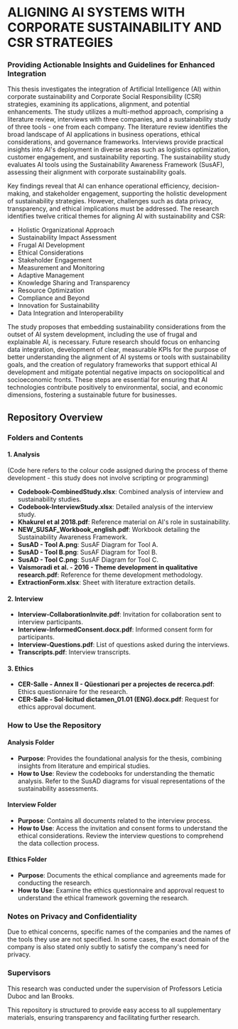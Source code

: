 # ALIGNING AI SYSTEMS WITH CORPORATE SUSTAINABILITY AND CSR STRATEGIES
### Providing Actionable Insights and Guidelines for Enhanced Integration

This thesis investigates the integration of Artificial Intelligence (AI) within corporate sustainability and Corporate Social Responsibility (CSR) strategies, examining its applications, alignment, and potential enhancements. The study utilizes a multi-method approach, comprising a literature review, interviews with three companies, and a sustainability study of three tools - one from each company. The literature review identifies the broad landscape of AI applications in business operations, ethical considerations, and governance frameworks. Interviews provide practical insights into AI's deployment in diverse areas such as logistics optimization, customer engagement, and sustainability reporting. The sustainability study evaluates AI tools using the Sustainability Awareness Framework (SusAF), assessing their alignment with corporate sustainability goals.

Key findings reveal that AI can enhance operational efficiency, decision-making, and stakeholder engagement, supporting the holistic development of sustainability strategies. However, challenges such as data privacy, transparency, and ethical implications must be addressed. The research identifies twelve critical themes for aligning AI with sustainability and CSR:

- Holistic Organizational Approach
- Sustainability Impact Assessment
- Frugal AI Development
- Ethical Considerations
- Stakeholder Engagement
- Measurement and Monitoring
- Adaptive Management
- Knowledge Sharing and Transparency
- Resource Optimization
- Compliance and Beyond
- Innovation for Sustainability
- Data Integration and Interoperability

The study proposes that embedding sustainability considerations from the outset of AI system development, including the use of frugal and explainable AI, is necessary. Future research should focus on enhancing data integration, development of clear, measurable KPIs for the purpose of better understanding the alignment of AI systems or tools with sustainability goals, and the creation of regulatory frameworks that support ethical AI development and mitigate potential negative impacts on sociopolitical and socioeconomic fronts. These steps are essential for ensuring that AI technologies contribute positively to environmental, social, and economic dimensions, fostering a sustainable future for businesses.

## Repository Overview

### Folders and Contents

#### 1. Analysis
(Code here refers to the colour code assigned during the process of theme development - this study does not involve scripting or programming)
- **Codebook-CombinedStudy.xlsx**: Combined analysis of interview and sustainability studies.
- **Codebook-InterviewStudy.xlsx**: Detailed analysis of the interview study.
- **Khakurel et al 2018.pdf**: Reference material on AI's role in sustainability.
- **NEW_SUSAF_Workbook_english.pdf**: Workbook detailing the Sustainability Awareness Framework.
- **SusAD - Tool A.png**: SusAF Diagram for Tool A.
- **SusAD - Tool B.png**: SusAF Diagram for Tool B.
- **SusAD - Tool C.png**: SusAF Diagram for Tool C.
- **Vaismoradi et al. - 2016 - Theme development in qualitative research.pdf**: Reference for theme development methodology.
- **ExtractionForm.xlsx**: Sheet with literature extraction details.

#### 2. Interview
- **Interview-CollaborationInvite.pdf**: Invitation for collaboration sent to interview participants.
- **Interview-InformedConsent.docx.pdf**: Informed consent form for participants.
- **Interview-Questions.pdf**: List of questions asked during the interviews.
- **Transcripts.pdf**: Interview transcripts.


#### 3. Ethics
- **CER-Salle - Annex II - Qüestionari per a projectes de recerca.pdf**: Ethics questionnaire for the research.
- **CER-Salle - Sol·licitud dictamen_01.01 (ENG).docx.pdf**: Request for ethics approval document.

### How to Use the Repository

#### Analysis Folder
- **Purpose**: Provides the foundational analysis for the thesis, combining insights from literature and empirical studies.
- **How to Use**: Review the codebooks for understanding the thematic analysis. Refer to the SusAD diagrams for visual representations of the sustainability assessments.

#### Interview Folder
- **Purpose**: Contains all documents related to the interview process.
- **How to Use**: Access the invitation and consent forms to understand the ethical considerations. Review the interview questions to comprehend the data collection process.

#### Ethics Folder
- **Purpose**: Documents the ethical compliance and agreements made for conducting the research.
- **How to Use**: Examine the ethics questionnaire and approval request to understand the ethical framework governing the research.

### Notes on Privacy and Confidentiality
Due to ethical concerns, specific names of the companies and the names of the tools they use are not specified. In some cases, the exact domain of the company is also stated only subtly to satisfy the company's need for privacy.

### Supervisors
This research was conducted under the supervision of Professors Leticia Duboc and Ian Brooks.

This repository is structured to provide easy access to all supplementary materials, ensuring transparency and facilitating further research.
